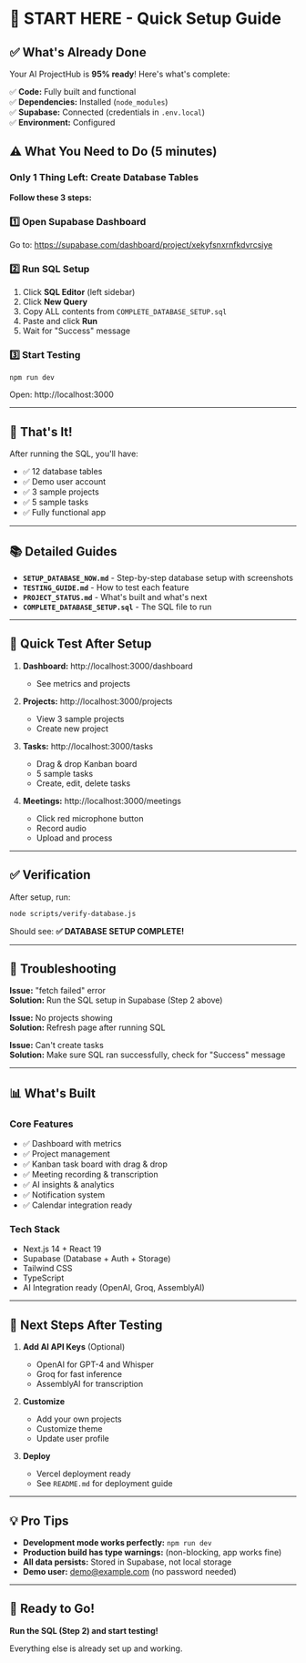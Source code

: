# 🎯 START HERE - Quick Setup Guide

## ✅ What's Already Done

Your AI ProjectHub is **95% ready**! Here's what's complete:

✅ **Code:** Fully built and functional  
✅ **Dependencies:** Installed (`node_modules`)  
✅ **Supabase:** Connected (credentials in `.env.local`)  
✅ **Environment:** Configured  

## ⚠️ What You Need to Do (5 minutes)

### Only 1 Thing Left: Create Database Tables

**Follow these 3 steps:**

### 1️⃣ Open Supabase Dashboard
Go to: https://supabase.com/dashboard/project/xekyfsnxrnfkdvrcsiye

### 2️⃣ Run SQL Setup
1. Click **SQL Editor** (left sidebar)
2. Click **New Query**
3. Copy ALL contents from `COMPLETE_DATABASE_SETUP.sql`
4. Paste and click **Run**
5. Wait for "Success" message

### 3️⃣ Start Testing
```bash
npm run dev
```

Open: http://localhost:3000

---

## 🎉 That's It!

After running the SQL, you'll have:
- ✅ 12 database tables
- ✅ Demo user account
- ✅ 3 sample projects
- ✅ 5 sample tasks
- ✅ Fully functional app

---

## 📚 Detailed Guides

- **`SETUP_DATABASE_NOW.md`** - Step-by-step database setup with screenshots
- **`TESTING_GUIDE.md`** - How to test each feature
- **`PROJECT_STATUS.md`** - What's built and what's next
- **`COMPLETE_DATABASE_SETUP.sql`** - The SQL file to run

---

## 🚀 Quick Test After Setup

1. **Dashboard:** http://localhost:3000/dashboard
   - See metrics and projects

2. **Projects:** http://localhost:3000/projects
   - View 3 sample projects
   - Create new project

3. **Tasks:** http://localhost:3000/tasks
   - Drag & drop Kanban board
   - 5 sample tasks
   - Create, edit, delete tasks

4. **Meetings:** http://localhost:3000/meetings
   - Click red microphone button
   - Record audio
   - Upload and process

---

## ✅ Verification

After setup, run:
```bash
node scripts/verify-database.js
```

Should see: **✅ DATABASE SETUP COMPLETE!**

---

## 🐛 Troubleshooting

**Issue:** "fetch failed" error  
**Solution:** Run the SQL setup in Supabase (Step 2 above)

**Issue:** No projects showing  
**Solution:** Refresh page after running SQL

**Issue:** Can't create tasks  
**Solution:** Make sure SQL ran successfully, check for "Success" message

---

## 📊 What's Built

### Core Features
- ✅ Dashboard with metrics
- ✅ Project management
- ✅ Kanban task board with drag & drop
- ✅ Meeting recording & transcription
- ✅ AI insights & analytics
- ✅ Notification system
- ✅ Calendar integration ready

### Tech Stack
- Next.js 14 + React 19
- Supabase (Database + Auth + Storage)
- Tailwind CSS
- TypeScript
- AI Integration ready (OpenAI, Groq, AssemblyAI)

---

## 🎯 Next Steps After Testing

1. **Add AI API Keys** (Optional)
   - OpenAI for GPT-4 and Whisper
   - Groq for fast inference
   - AssemblyAI for transcription

2. **Customize**
   - Add your own projects
   - Customize theme
   - Update user profile

3. **Deploy**
   - Vercel deployment ready
   - See `README.md` for deployment guide

---

## 💡 Pro Tips

- **Development mode works perfectly:** `npm run dev`
- **Production build has type warnings:** (non-blocking, app works fine)
- **All data persists:** Stored in Supabase, not local storage
- **Demo user:** demo@example.com (no password needed)

---

## 🎉 Ready to Go!

**Run the SQL (Step 2) and start testing!**

Everything else is already set up and working.











